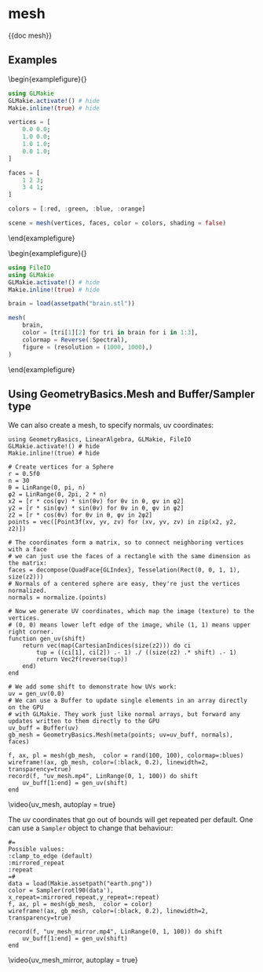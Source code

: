 # mesh

{{doc mesh}}

## Examples

\begin{examplefigure}{}
```julia
using GLMakie
GLMakie.activate!() # hide
Makie.inline!(true) # hide

vertices = [
    0.0 0.0;
    1.0 0.0;
    1.0 1.0;
    0.0 1.0;
]

faces = [
    1 2 3;
    3 4 1;
]

colors = [:red, :green, :blue, :orange]

scene = mesh(vertices, faces, color = colors, shading = false)
```
\end{examplefigure}

\begin{examplefigure}{}
```julia
using FileIO
using GLMakie
GLMakie.activate!() # hide
Makie.inline!(true) # hide

brain = load(assetpath("brain.stl"))

mesh(
    brain,
    color = [tri[1][2] for tri in brain for i in 1:3],
    colormap = Reverse(:Spectral),
    figure = (resolution = (1000, 1000),)
)
```
\end{examplefigure}

## Using GeometryBasics.Mesh and Buffer/Sampler type

We can also create a mesh, to specify normals, uv coordinates:

```julia:mesh
using GeometryBasics, LinearAlgebra, GLMakie, FileIO
GLMakie.activate!() # hide
Makie.inline!(true) # hide

# Create vertices for a Sphere
r = 0.5f0
n = 30
θ = LinRange(0, pi, n)
φ2 = LinRange(0, 2pi, 2 * n)
x2 = [r * cos(φv) * sin(θv) for θv in θ, φv in φ2]
y2 = [r * sin(φv) * sin(θv) for θv in θ, φv in φ2]
z2 = [r * cos(θv) for θv in θ, φv in 2φ2]
points = vec([Point3f(xv, yv, zv) for (xv, yv, zv) in zip(x2, y2, z2)])

# The coordinates form a matrix, so to connect neighboring vertices with a face
# we can just use the faces of a rectangle with the same dimension as the matrix:
faces = decompose(QuadFace{GLIndex}, Tesselation(Rect(0, 0, 1, 1), size(z2)))
# Normals of a centered sphere are easy, they're just the vertices normalized.
normals = normalize.(points)

# Now we generate UV coordinates, which map the image (texture) to the vertices.
# (0, 0) means lower left edge of the image, while (1, 1) means upper right corner.
function gen_uv(shift)
    return vec(map(CartesianIndices(size(z2))) do ci
        tup = ((ci[1], ci[2]) .- 1) ./ ((size(z2) .* shift) .- 1)
        return Vec2f(reverse(tup))
    end)
end

# We add some shift to demonstrate how UVs work:
uv = gen_uv(0.0)
# We can use a Buffer to update single elements in an array directly on the GPU
# with GLMakie. They work just like normal arrays, but forward any updates written to them directly to the GPU
uv_buff = Buffer(uv)
gb_mesh = GeometryBasics.Mesh(meta(points; uv=uv_buff, normals), faces)

f, ax, pl = mesh(gb_mesh,  color = rand(100, 100), colormap=:blues)
wireframe!(ax, gb_mesh, color=(:black, 0.2), linewidth=2, transparency=true)
record(f, "uv_mesh.mp4", LinRange(0, 1, 100)) do shift
    uv_buff[1:end] = gen_uv(shift)
end
```
\video{uv_mesh, autoplay = true}

The uv coordinates that go out of bounds will get repeated per default.
One can use a `Sampler` object to change that behaviour:

```julia:mesh
#=
Possible values:
:clamp_to_edge (default)
:mirrored_repeat
:repeat
=#
data = load(Makie.assetpath("earth.png"))
color = Sampler(rotl90(data'), x_repeat=:mirrored_repeat,y_repeat=:repeat)
f, ax, pl = mesh(gb_mesh,  color = color)
wireframe!(ax, gb_mesh, color=(:black, 0.2), linewidth=2, transparency=true)

record(f, "uv_mesh_mirror.mp4", LinRange(0, 1, 100)) do shift
    uv_buff[1:end] = gen_uv(shift)
end
```
\video{uv_mesh_mirror, autoplay = true}
